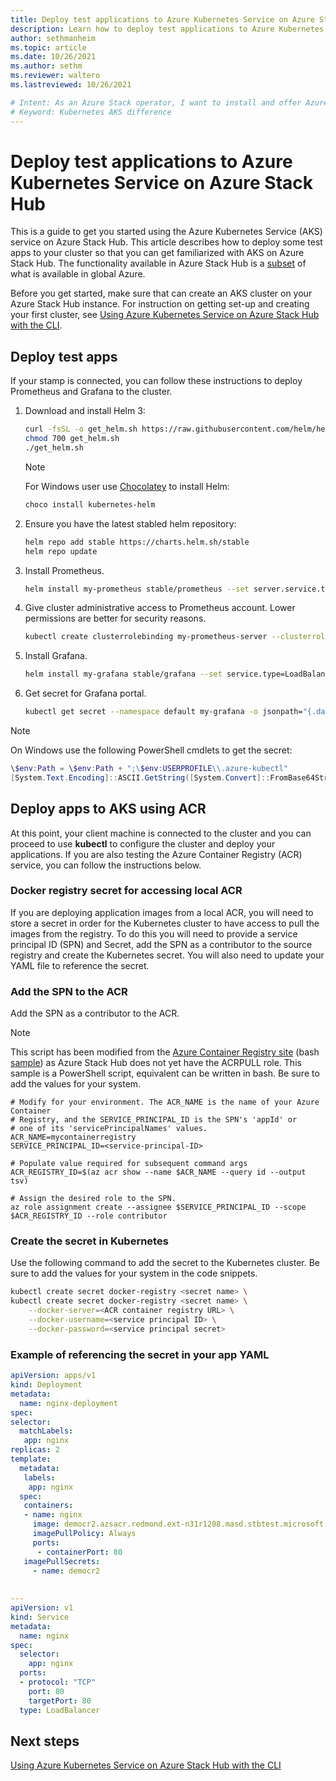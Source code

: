 ```yaml
---
title: Deploy test applications to Azure Kubernetes Service on Azure Stack Hub
description: Learn how to deploy test applications to Azure Kubernetes Service on Azure Stack Hub.
author: sethmanheim
ms.topic: article
ms.date: 10/26/2021
ms.author: sethm
ms.reviewer: waltero
ms.lastreviewed: 10/26/2021

# Intent: As an Azure Stack operator, I want to install and offer Azure Kubernetes Service on Azure Stack Hub so my supported user can offer containerized solutions.
# Keyword: Kubernetes AKS difference
---
```


# Deploy test applications to Azure Kubernetes Service on Azure Stack Hub

This is a guide to get you started using the Azure Kubernetes Service (AKS) service on Azure Stack Hub. This article describes how to deploy some test apps to your cluster so that you can get familiarized with AKS on Azure Stack Hub. The functionality available in Azure Stack Hub is a [subset](aks-overview.md) of what is available in global Azure.

Before you get started, make sure that can create an AKS cluster on your Azure Stack Hub instance. For instruction on getting set-up and creating your first cluster, see [Using Azure Kubernetes Service on Azure Stack Hub with the CLI](aks-how-to-use-cli.md).

## Deploy test apps

If your stamp is connected, you can follow these instructions to deploy Prometheus and Grafana to the cluster.

1.  Download and install Helm 3:

    ```bash  
    curl -fsSL -o get_helm.sh https://raw.githubusercontent.com/helm/helm/master/scripts/get-helm-3
    chmod 700 get_helm.sh
    ./get_helm.sh
    ```

    > [!NOTE]  
    > For Windows user use [Chocolatey](https://chocolatey.org/install) to install Helm:
    >```powershell  
    >choco install kubernetes-helm
    >```

1.  Ensure you have the latest stabled helm repository:

    ```bash  
    helm repo add stable https://charts.helm.sh/stable
    helm repo update
    ```

1.  Install Prometheus.

    ```bash  
    helm install my-prometheus stable/prometheus --set server.service.type=LoadBalancer --set rbac.create=false
    ```

1.  Give cluster administrative access to Prometheus account. Lower permissions are better for security reasons.

    ```bash  
    kubectl create clusterrolebinding my-prometheus-server --clusterrole=cluster-admin --serviceaccount=default:my-prometheus-server
    ```

1.  Install Grafana.

    ```bash  
    helm install my-grafana stable/grafana --set service.type=LoadBalancer --set rbac.create=false
    ```

1.  Get secret for Grafana portal.

    ```bash  
    kubectl get secret --namespace default my-grafana -o jsonpath="{.data.admin-password}" | base64 --decode ; echo
    ```

> [!NOTE]  
> On Windows use the following PowerShell cmdlets to get the secret:
> ```powershell  
> \$env:Path = \$env:Path + ";\$env:USERPROFILE\\.azure-kubectl"
> [System.Text.Encoding]::ASCII.GetString([System.Convert]::FromBase64String(\$(kubectl get secret --namespace default my-grafana -o jsonpath="{.data.admin-password}")))
> ```

## Deploy apps to AKS using ACR

At this point, your client machine is connected to the cluster and you can proceed to use **kubectl** to configure the cluster and deploy your applications. If you are also testing the Azure Container Registry (ACR) service, you can follow the instructions below.

### Docker registry secret for accessing local ACR

If you are deploying application images from a local ACR, you will need to store a secret in order for the Kubernetes cluster to have access to pull the images from the registry. To do this you will need to provide a service principal ID (SPN) and Secret, add the SPN as a contributor to the source registry and create the Kubernetes secret. You will also need to update your YAML file to reference the secret.

### Add the SPN to the ACR

Add the SPN as a contributor to the ACR. 

> [!NOTE]  
> This script has been modified from the [Azure Container Registry site](/azure/container-registry/container-registry-auth-service-principal) (bash [sample](https://github.com/Azure-Samples/azure-cli-samples/blob/master/container-registry/create-registry/create-registry-service-principal-assign-role.sh)) as Azure Stack Hub does not yet have the ACRPULL role. This sample is a PowerShell script, equivalent can be written in bash. Be sure to add the values for your system.

```azurecli  
# Modify for your environment. The ACR_NAME is the name of your Azure Container
# Registry, and the SERVICE_PRINCIPAL_ID is the SPN's 'appId' or
# one of its 'servicePrincipalNames' values.
ACR_NAME=mycontainerregistry
SERVICE_PRINCIPAL_ID=<service-principal-ID>

# Populate value required for subsequent command args
ACR_REGISTRY_ID=$(az acr show --name $ACR_NAME --query id --output tsv)

# Assign the desired role to the SPN. 
az role assignment create --assignee $SERVICE_PRINCIPAL_ID --scope $ACR_REGISTRY_ID --role contributor

```

### Create the secret in Kubernetes

Use the following command to add the secret to the Kubernetes cluster. Be sure to add the values for your system in the code snippets.

```bash
kubectl create secret docker-registry <secret name> \
kubectl create secret docker-registry <secret name> \
    --docker-server=<ACR container registry URL> \
    --docker-username=<service principal ID> \
    --docker-password=<service principal secret> 

```

### Example of referencing the secret in your app YAML

```yaml
apiVersion: apps/v1
kind: Deployment
metadata:
  name: nginx-deployment 
spec:
selector:
  matchLabels:
   app: nginx
replicas: 2
template:
  metadata:
   labels:
    app: nginx
  spec:
   containers:
   - name: nginx
     image: democr2.azsacr.redmond.ext-n31r1208.masd.stbtest.microsoft.com/library/nginx:1.17.3
     imagePullPolicy: Always
     ports: 
      - containerPort: 80
   imagePullSecrets:
     - name: democr2
 
 
---
apiVersion: v1
kind: Service
metadata:
  name: nginx
spec:
  selector:
    app: nginx
  ports:
  - protocol: "TCP"
    port: 80
    targetPort: 80
  type: LoadBalancer
```

## Next steps

[Using Azure Kubernetes Service on Azure Stack Hub with the CLI](aks-how-to-use-cli.md)
